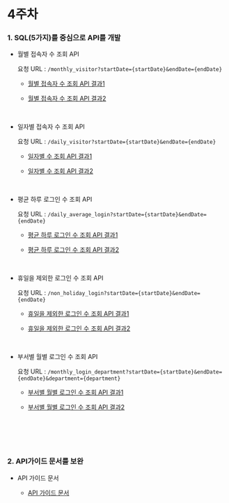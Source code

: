 # 4주차
### 1. SQL(5가지)를 중심으로 API를 개발
  
- 월별 접속자 수 조회 API
 
   요청 URL : `/monthly_visitor?startDate={startDate}&endDate={endDate}`

  - [월별 접속자 수 조회 API 결과1](https://github.com/jh990714/Comento_Bootcamp/blob/main/W4/API%EA%B2%B0%EA%B3%BC/monthly_visitor.json)
  
  - [월별 접속자 수 조회 API 결과2](https://github.com/jh990714/Comento_Bootcamp/blob/main/W4/API%EA%B2%B0%EA%B3%BC/monthly_visitor%20(1).json)

  <br>

- 일자별 접속자 수 조회 API

  요청 URL : `/daily_visitor?startDate={startDate}&endDate={endDate}`

  - [일자별 수 조회 API 결과1](https://github.com/jh990714/Comento_Bootcamp/blob/main/W4/API%EA%B2%B0%EA%B3%BC/daily_visitor.json)
  
  - [일자별 수 조회 API 결과2](https://github.com/jh990714/Comento_Bootcamp/blob/main/W4/API%EA%B2%B0%EA%B3%BC/daily_visitor%20(1).json)

  <br>
  
- 평균 하루 로그인 수 조회 API

  요청 URL : `/daily_average_login?startDate={startDate}&endDate={endDate}`

  - [평균 하루 로그인 수 조회 API 결과1](https://github.com/jh990714/Comento_Bootcamp/blob/main/W4/API%EA%B2%B0%EA%B3%BC/daily_average_login.json)
  
  - [평균 하루 로그인 수 조회 API 결과2](https://github.com/jh990714/Comento_Bootcamp/blob/main/W4/API%EA%B2%B0%EA%B3%BC/daily_average_login%20(1).json)

  <br>
  
- 휴일을 제외한 로그인 수 조회 API

  요청 URL : `/non_holiday_login?startDate={startDate}&endDate={endDate}`

  - [휴일을 제외한 로그인 수 조회 API 결과1](https://github.com/jh990714/Comento_Bootcamp/blob/main/W4/API%EA%B2%B0%EA%B3%BC/non_holiday_login.json)
  
  - [휴일을 제외한 로그인 수 조회 API 결과2](https://github.com/jh990714/Comento_Bootcamp/blob/main/W4/API%EA%B2%B0%EA%B3%BC/non_holiday_login%20(1).json)

  <br>

- 부서별 월별 로그인 수 조회 API

  요청 URL : `/monthly_login_department?startDate={startDate}&endDate={endDate}&department={department}`

  - [부서별 월별 로그인 수 조회 API 결과1](https://github.com/jh990714/Comento_Bootcamp/blob/main/W4/API%EA%B2%B0%EA%B3%BC/monthly_login_department.json)
  
  - [부서별 월별 로그인 수 조회 API 결과2](https://github.com/jh990714/Comento_Bootcamp/blob/main/W4/API%EA%B2%B0%EA%B3%BC/monthly_login_department%20(1).json)

  <br>

<br><br>

### 2. API가이드 문서를 보완
- API 가이드 문서

  - [API 가이드 문서](https://github.com/jh990714/Comento_Bootcamp/blob/main/W4/API%EA%B0%80%EC%9D%B4%EB%93%9C%20%EB%AC%B8%EC%84%9C/API%EA%B0%80%EC%9D%B4%EB%93%9C%EB%AC%B8%EC%84%9C_%EC%9E%A5%EC%A4%80%ED%98%81.pdf)

